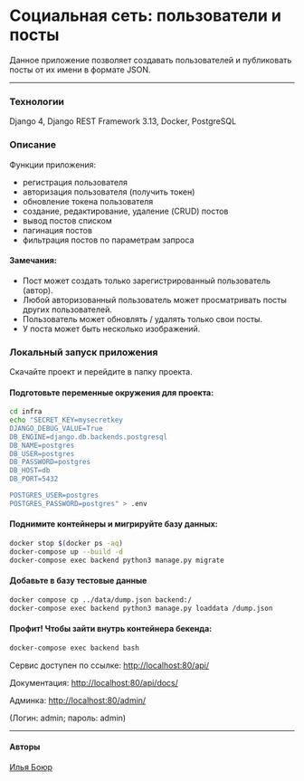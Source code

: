 # Социальная сеть: пользователи и посты

Данное приложение позволяет создавать пользователей и публиковать посты от их имени в формате JSON.

---

### Технологии
Django 4, Django REST Framework 3.13, Docker, PostgreSQL


### Описание
Функции приложения:
- регистрация пользователя
- авторизация пользователя (получить токен)
- обновление токена пользователя
- создание, редактирование, удаление (CRUD) постов
- вывод постов списком
- пагинация постов
- фильтрация постов по параметрам запроса


#### Замечания:
- Пост может создать только зарегистрированный пользователь (автор).
- Любой авторизованный пользователь может просматривать посты других пользователей.
- Пользователь может обновлять / удалять только свои посты.
- У поста может быть несколько изображений.


### Локальный запуск приложения
Скачайте проект и перейдите в папку проекта.

#### Подготовьте переменные окружения для проекта:
```bash
cd infra
echo "SECRET_KEY=mysecretkey
DJANGO_DEBUG_VALUE=True
DB_ENGINE=django.db.backends.postgresql
DB_NAME=postgres
DB_USER=postgres
DB_PASSWORD=postgres
DB_HOST=db
DB_PORT=5432

POSTGRES_USER=postgres
POSTGRES_PASSWORD=postgres" > .env
```

#### Поднимите контейнеры и мигрируйте базу данных:
```bash
docker stop $(docker ps -aq)
docker-compose up --build -d
docker-compose exec backend python3 manage.py migrate
```

#### Добавьте в базу тестовые данные
```bash
docker compose cp ../data/dump.json backend:/
docker-compose exec backend python3 manage.py loaddata /dump.json
```

#### Профит! Чтобы зайти внутрь контейнера бекенда:
```bash
docker-compose exec backend bash
```

Сервис доступен по ссылке: [http://localhost:80/api/](http://localhost:8000/admin/)

Документация: [http://localhost:80/api/docs/](http://localhost:8000/admin/)

Админка: [http://localhost:80/admin/](http://localhost:8000/admin/)

(Логин: admin; пароль: admin)

----


#### Авторы
[Илья Боюр](https://github.com/IlyaBoyur)